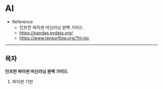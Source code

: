 # AI

- Reference
  - 인프런 파이썬 머신러닝 완벽 가이드
  - https://pandas.pydata.org/
  - https://www.tensorflow.org/?hl=ko

---

## 목차

**인프런 파이썬 머신러닝 완벽 가이드**

1. 파이썬 기반
